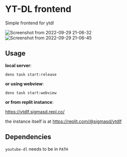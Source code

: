 # YT-DL frontend

Simple frontend for ytdl

![Screenshot from 2022-09-29 21-06-32](https://user-images.githubusercontent.com/22427111/193131737-bf6b9835-42d9-49c4-987f-d9d1329889a3.png)
![Screenshot from 2022-09-29 21-06-45](https://user-images.githubusercontent.com/22427111/193131681-37f9e5d6-8175-4ca1-8ee9-66dafb640dc6.png)

## Usage

**local server**:

`deno task start:release`

**or using webview**:

`deno task start:webview`

**or from replit instance**:

https://ytdlf.sigmasd.repl.co/

the instance itself is at https://replit.com/@sigmasd/ytdlf

## Dependencies

`youtube-dl` needs to be in `PATH`
